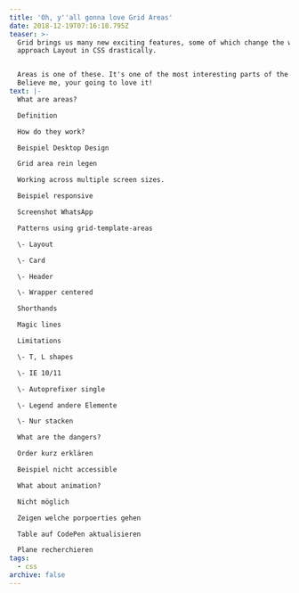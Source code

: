 ```yaml
---
title: 'Oh, y''all gonna love Grid Areas'
date: 2018-12-19T07:16:18.795Z
teaser: >-
  Grid brings us many new exciting features, some of which change the way we
  approach Layout in CSS drastically.


  Areas is one of these. It's one of the most interesting parts of the spec.
  Believe me, your going to love it!
text: |-
  What are areas?

  Definition

  How do they work?

  Beispiel Desktop Design

  Grid area rein legen

  Working across multiple screen sizes.

  Beispiel responsive

  Screenshot WhatsApp

  Patterns using grid-template-areas

  \- Layout

  \- Card

  \- Header

  \- Wrapper centered

  Shorthands

  Magic lines

  Limitations

  \- T, L shapes

  \- IE 10/11

  \- Autoprefixer single 

  \- Legend andere Elemente

  \- Nur stacken

  What are the dangers?

  Order kurz erklären

  Beispiel nicht accessible

  What about animation?

  Nicht möglich

  Zeigen welche porpoerties gehen

  Table auf CodePen aktualisieren

  Plane recherchieren
tags:
  - css
archive: false
---
```


